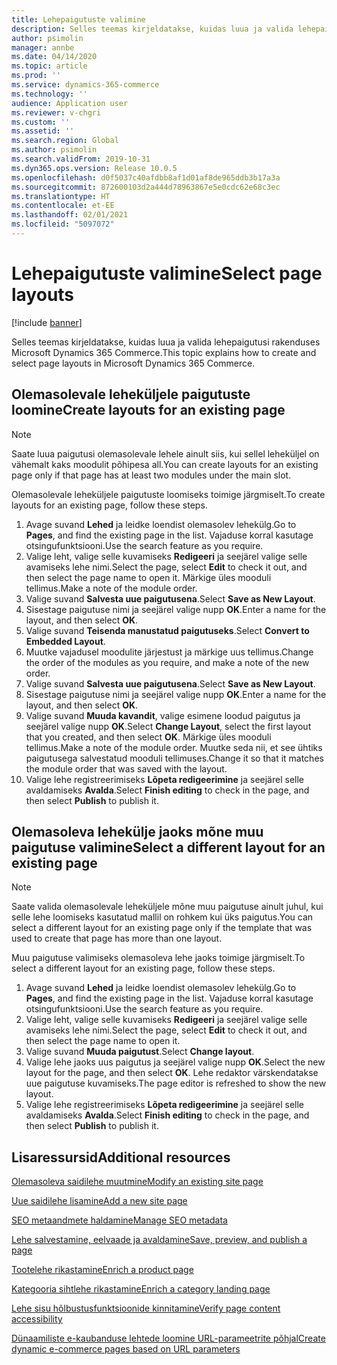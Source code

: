 ```yaml
---
title: Lehepaigutuste valimine
description: Selles teemas kirjeldatakse, kuidas luua ja valida lehepaigutusi rakenduses Microsoft Dynamics 365 Commerce.
author: psimolin
manager: annbe
ms.date: 04/14/2020
ms.topic: article
ms.prod: ''
ms.service: dynamics-365-commerce
ms.technology: ''
audience: Application user
ms.reviewer: v-chgri
ms.custom: ''
ms.assetid: ''
ms.search.region: Global
ms.author: psimolin
ms.search.validFrom: 2019-10-31
ms.dyn365.ops.version: Release 10.0.5
ms.openlocfilehash: d0f5037c40afdbb8af1d01af8de965ddb3b17a3a
ms.sourcegitcommit: 872600103d2a444d78963867e5e0cdc62e68c3ec
ms.translationtype: HT
ms.contentlocale: et-EE
ms.lasthandoff: 02/01/2021
ms.locfileid: "5097072"
---
```

# <a name="select-page-layouts"></a><span data-ttu-id="9485b-103">Lehepaigutuste valimine</span><span class="sxs-lookup"><span data-stu-id="9485b-103">Select page layouts</span></span>


[!include [banner](includes/banner.md)]

<span data-ttu-id="9485b-104">Selles teemas kirjeldatakse, kuidas luua ja valida lehepaigutusi rakenduses Microsoft Dynamics 365 Commerce.</span><span class="sxs-lookup"><span data-stu-id="9485b-104">This topic explains how to create and select page layouts in Microsoft Dynamics 365 Commerce.</span></span>

## <a name="create-layouts-for-an-existing-page"></a><span data-ttu-id="9485b-105">Olemasolevale leheküljele paigutuste loomine</span><span class="sxs-lookup"><span data-stu-id="9485b-105">Create layouts for an existing page</span></span>

> [!NOTE]
> <span data-ttu-id="9485b-106">Saate luua paigutusi olemasolevale lehele ainult siis, kui sellel leheküljel on vähemalt kaks moodulit põhipesa all.</span><span class="sxs-lookup"><span data-stu-id="9485b-106">You can create layouts for an existing page only if that page has at least two modules under the main slot.</span></span>

<span data-ttu-id="9485b-107">Olemasolevale leheküljele paigutuste loomiseks toimige järgmiselt.</span><span class="sxs-lookup"><span data-stu-id="9485b-107">To create layouts for an existing page, follow these steps.</span></span>

1. <span data-ttu-id="9485b-108">Avage suvand **Lehed** ja leidke loendist olemasolev lehekülg.</span><span class="sxs-lookup"><span data-stu-id="9485b-108">Go to **Pages**, and find the existing page in the list.</span></span> <span data-ttu-id="9485b-109">Vajaduse korral kasutage otsingufunktsiooni.</span><span class="sxs-lookup"><span data-stu-id="9485b-109">Use the search feature as you require.</span></span>
1. <span data-ttu-id="9485b-110">Valige leht, valige selle kuvamiseks **Redigeeri** ja seejärel valige selle avamiseks lehe nimi.</span><span class="sxs-lookup"><span data-stu-id="9485b-110">Select the page, select **Edit** to check it out, and then select the page name to open it.</span></span> <span data-ttu-id="9485b-111">Märkige üles mooduli tellimus.</span><span class="sxs-lookup"><span data-stu-id="9485b-111">Make a note of the module order.</span></span>
1. <span data-ttu-id="9485b-112">Valige suvand **Salvesta uue paigutusena**.</span><span class="sxs-lookup"><span data-stu-id="9485b-112">Select **Save as New Layout**.</span></span>
1. <span data-ttu-id="9485b-113">Sisestage paigutuse nimi ja seejärel valige nupp **OK**.</span><span class="sxs-lookup"><span data-stu-id="9485b-113">Enter a name for the layout, and then select **OK**.</span></span>
1. <span data-ttu-id="9485b-114">Valige suvand **Teisenda manustatud paigutuseks**.</span><span class="sxs-lookup"><span data-stu-id="9485b-114">Select **Convert to Embedded Layout**.</span></span>
1. <span data-ttu-id="9485b-115">Muutke vajadusel moodulite järjestust ja märkige uus tellimus.</span><span class="sxs-lookup"><span data-stu-id="9485b-115">Change the order of the modules as you require, and make a note of the new order.</span></span>
1. <span data-ttu-id="9485b-116">Valige suvand **Salvesta uue paigutusena**.</span><span class="sxs-lookup"><span data-stu-id="9485b-116">Select **Save as New Layout**.</span></span>
1. <span data-ttu-id="9485b-117">Sisestage paigutuse nimi ja seejärel valige nupp **OK**.</span><span class="sxs-lookup"><span data-stu-id="9485b-117">Enter a name for the layout, and then select **OK**.</span></span>
1. <span data-ttu-id="9485b-118">Valige suvand **Muuda kavandit**, valige esimene loodud paigutus ja seejärel valige nupp **OK**.</span><span class="sxs-lookup"><span data-stu-id="9485b-118">Select **Change Layout**, select the first layout that you created, and then select **OK**.</span></span> <span data-ttu-id="9485b-119">Märkige üles mooduli tellimus.</span><span class="sxs-lookup"><span data-stu-id="9485b-119">Make a note of the module order.</span></span> <span data-ttu-id="9485b-120">Muutke seda nii, et see ühtiks paigutusega salvestatud mooduli tellimuses.</span><span class="sxs-lookup"><span data-stu-id="9485b-120">Change it so that it matches the module order that was saved with the layout.</span></span>
1. <span data-ttu-id="9485b-121">Valige lehe registreerimiseks **Lõpeta redigeerimine** ja seejärel selle avaldamiseks **Avalda**.</span><span class="sxs-lookup"><span data-stu-id="9485b-121">Select **Finish editing** to check in the page, and then select **Publish** to publish it.</span></span> 

## <a name="select-a-different-layout-for-an-existing-page"></a><span data-ttu-id="9485b-122">Olemasoleva lehekülje jaoks mõne muu paigutuse valimine</span><span class="sxs-lookup"><span data-stu-id="9485b-122">Select a different layout for an existing page</span></span>

> [!NOTE]
> <span data-ttu-id="9485b-123">Saate valida olemasolevale leheküljele mõne muu paigutuse ainult juhul, kui selle lehe loomiseks kasutatud mallil on rohkem kui üks paigutus.</span><span class="sxs-lookup"><span data-stu-id="9485b-123">You can select a different layout for an existing page only if the template that was used to create that page has more than one layout.</span></span>

<span data-ttu-id="9485b-124">Muu paigutuse valimiseks olemasoleva lehe jaoks toimige järgmiselt.</span><span class="sxs-lookup"><span data-stu-id="9485b-124">To select a different layout for an existing page, follow these steps.</span></span>

1. <span data-ttu-id="9485b-125">Avage suvand **Lehed** ja leidke loendist olemasolev lehekülg.</span><span class="sxs-lookup"><span data-stu-id="9485b-125">Go to **Pages**, and find the existing page in the list.</span></span> <span data-ttu-id="9485b-126">Vajaduse korral kasutage otsingufunktsiooni.</span><span class="sxs-lookup"><span data-stu-id="9485b-126">Use the search feature as you require.</span></span>
1. <span data-ttu-id="9485b-127">Valige leht, valige selle kuvamiseks **Redigeeri** ja seejärel valige selle avamiseks lehe nimi.</span><span class="sxs-lookup"><span data-stu-id="9485b-127">Select the page, select **Edit** to check it out, and then select the page name to open it.</span></span>
1. <span data-ttu-id="9485b-128">Valige suvand **Muuda paigutust**.</span><span class="sxs-lookup"><span data-stu-id="9485b-128">Select **Change layout**.</span></span>
1. <span data-ttu-id="9485b-129">Valige lehe jaoks uus paigutus ja seejärel valige nupp **OK**.</span><span class="sxs-lookup"><span data-stu-id="9485b-129">Select the new layout for the page, and then select **OK**.</span></span> <span data-ttu-id="9485b-130">Lehe redaktor värskendatakse uue paigutuse kuvamiseks.</span><span class="sxs-lookup"><span data-stu-id="9485b-130">The page editor is refreshed to show the new layout.</span></span>
1. <span data-ttu-id="9485b-131">Valige lehe registreerimiseks **Lõpeta redigeerimine** ja seejärel selle avaldamiseks **Avalda**.</span><span class="sxs-lookup"><span data-stu-id="9485b-131">Select **Finish editing** to check in the page, and then select **Publish** to publish it.</span></span>

## <a name="additional-resources"></a><span data-ttu-id="9485b-132">Lisaressursid</span><span class="sxs-lookup"><span data-stu-id="9485b-132">Additional resources</span></span>

[<span data-ttu-id="9485b-133">Olemasoleva saidilehe muutmine</span><span class="sxs-lookup"><span data-stu-id="9485b-133">Modify an existing site page</span></span>](modify-existing-page.md)

[<span data-ttu-id="9485b-134">Uue saidilehe lisamine</span><span class="sxs-lookup"><span data-stu-id="9485b-134">Add a new site page</span></span>](add-new-page.md)

[<span data-ttu-id="9485b-135">SEO metaandmete haldamine</span><span class="sxs-lookup"><span data-stu-id="9485b-135">Manage SEO metadata</span></span>](manage-seo-metadata.md)

[<span data-ttu-id="9485b-136">Lehe salvestamine, eelvaade ja avaldamine</span><span class="sxs-lookup"><span data-stu-id="9485b-136">Save, preview, and publish a page</span></span>](save-preview-publish-page.md)

[<span data-ttu-id="9485b-137">Tootelehe rikastamine</span><span class="sxs-lookup"><span data-stu-id="9485b-137">Enrich a product page</span></span>](enrich-product-page.md)

[<span data-ttu-id="9485b-138">Kategooria sihtlehe rikastamine</span><span class="sxs-lookup"><span data-stu-id="9485b-138">Enrich a category landing page</span></span>](enrich-category-page.md)

[<span data-ttu-id="9485b-139">Lehe sisu hõlbustusfunktsioonide kinnitamine</span><span class="sxs-lookup"><span data-stu-id="9485b-139">Verify page content accessibility</span></span>](verify-accessibility.md)

[<span data-ttu-id="9485b-140">Dünaamiliste e-kaubanduse lehtede loomine URL-parameetrite põhjal</span><span class="sxs-lookup"><span data-stu-id="9485b-140">Create dynamic e-commerce pages based on URL parameters</span></span>](create-dynamic-pages.md)

